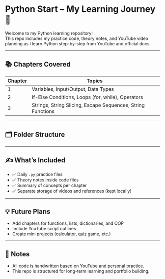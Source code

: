 # Python Start – My Learning Journey 🚀

Welcome to my Python learning repository!  
This repo includes my practice code, theory notes, and YouTube video planning as I learn Python step-by-step from YouTube and official docs.

---

## 📚 Chapters Covered

| Chapter | Topics |
|---------|--------|
| 1       | Variables, Input/Output, Data Types |
| 2       | If-Else Conditions, Loops (for, while), Operators |
| 3       | Strings, String Slicing, Escape Sequences, String Functions |

---

## 🗂️ Folder Structure


---

## ✍️ What’s Included

- ✅ Daily `.py` practice files
- ✅ Theory notes inside code files
- ✅ Summary of concepts per chapter
- ✅ Separate storage of videos and references (kept locally)

---

## 💡 Future Plans

- Add chapters for functions, lists, dictionaries, and OOP
- Include YouTube script outlines
- Create mini projects (calculator, quiz game, etc.)

---

## 📌 Notes

- All code is handwritten based on YouTube and personal practice.
- This repo is structured for long-term learning and portfolio building.
